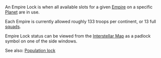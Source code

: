 An Empire Lock is when all available slots for a given
[Empire](../terminology/Empire.md) on a specific [Planet](../locations/Planet.md)
are in use.

Each Empire is currently allowed roughly 133 troops per continent, or 13
full [squads](../terminology/Squad.md).

Empire Lock status can be viewed from the [Interstellar
Map](../terminology/Interstellar_Map.md) as a padlock symbol on one of the side
windows.

See also: [Population lock](../terminology/Population_Lock.mdtion_lock.md)

<!--[Category:Game Guides](Category:Game_Guides.md)-->
